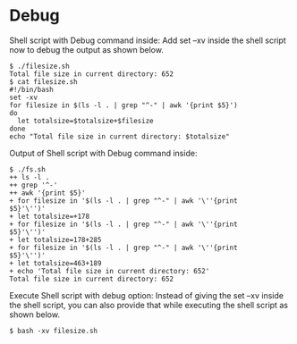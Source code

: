# Debug

Shell script with Debug command inside:
Add set –xv inside the shell script now to debug the output as shown below.
```￼
$ ./filesize.sh
Total file size in current directory: 652
$ cat filesize.sh
#!/bin/bash
set -xv
for filesize in $(ls -l . | grep "^-" | awk '{print $5}')
do
  let totalsize=$totalsize+$filesize
done
echo "Total file size in current directory: $totalsize"
```

Output of Shell script with Debug command inside:
```
$ ./fs.sh
++ ls -l .
++ grep '^-'
++ awk '{print $5}'
+ for filesize in '$(ls -l . | grep "^-" | awk '\''{print
$5}'\'')'
+ let totalsize=+178
+ for filesize in '$(ls -l . | grep "^-" | awk '\''{print
$5}'\'')'
+ let totalsize=178+285
+ for filesize in '$(ls -l . | grep "^-" | awk '\''{print
$5}'\'')'
+ let totalsize=463+189
+ echo 'Total file size in current directory: 652'
Total file size in current directory: 652
```

Execute Shell script with debug option:
Instead of giving the set –xv inside the shell script, you can also provide that while executing the shell script as shown below.
```
$ bash -xv filesize.sh
```